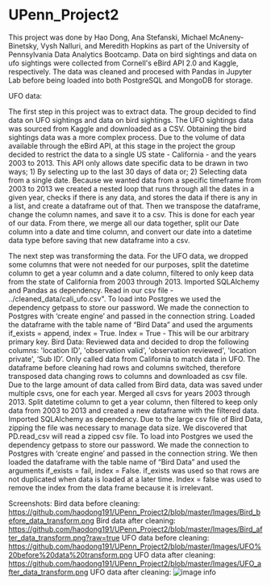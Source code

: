 # UPenn_Project2
This project was done by Hao Dong, Ana Stefanski, Michael McAneny-Binetsky, Vysh Nalluri, and Meredith Hopkins as part of the University of Pennsylvania Data Analytics Bootcamp. Data on bird sightings and data on ufo sightings were collected from Cornell's eBird API 2.0 and Kaggle, respectively. The data was cleaned and procesed with Pandas in Jupyter Lab before being loaded into both PostgreSQL and MongoDB for storage. 

UFO data:

The first step in this project was to extract data. The group decided to find data on UFO sightings and data on bird sightings. The UFO sightings data was sourced from Kaggle and downloaded as a CSV. Obtaining the bird sightings data was a more complex process. Due to the volume of data available through the eBird API, at this stage in the project the group decided to restrict the data to a single US state - California - and the years 2003 to 2013. This API only allows date specific data to be drawn in two ways; 1) By selecting up to the last 30 days of data or; 2) Selecting data from a single date. Because we wanted data from a specific timeframe from 2003 to 2013 we created a nested loop that runs through all the dates in a given year, checks if there is any data, and stores the data if there is any in a list, and create a dataframe out of that. Then we transpose the dataframe, change the column names, and save it to a csv. This is done for each year of our data. From there, we merge all our data together, split our Date column into a date and time column, and convert our date into a datetime data type before saving that new dataframe into a csv.

The next step was transforming the data. For the UFO data, we dropped some columns that were not needed for our purposes, split the datetime column to get a year column and a date column, filtered to only keep data from the state of California from 2003 through 2013. 
Imported SQLAlchemy and Pandas as dependency. Read in our csv file - ../cleaned_data/cali_ufo.csv". To load into Postgres we used the dependency getpass to store our password. We made the connection to Postgres with ‘create engine’ and passed in the connection string. Loaded the dataframe with the table name of “Bird Data” and used the arguments if_exists = append, index = True. Index = True - This will be our arbitrary primary key.
Bird Data:
Reviewed data and decided to drop the following columns: 'location ID', 'observation valid', 'observation reviewed', 'location private', ‘Sub ID’. Only called data from California to match data in UFO. The dataframe before cleaning had rows and columns switched, therefore transposed data changing rows to columns and downloaded as csv file. Due to the large amount of data called from Bird data, data was saved under multiple csvs, one for each year. Merged all csvs for years 2003 through 2013. Split datetime column to get a year column, then filtered to keep only data from 2003 to 2013 and created a new dataframe with the filtered data. Imported SQLAlchemy as dependency. Due to the large csv file of Bird Data, zipping the file was necessary to manage data size. We discovered that PD.read_csv will read a zipped csv file. To load into Postgres we used the dependency getpass to store our password. We made the connection to Postgres with ‘create engine’ and passed in the connection string. We then loaded the dataframe with the table name of “Bird Data” and used the arguments if_exists = fail, index = False. if_exists was used so that rows are not duplicated when data is loaded at a later time. Index = false was used to remove the index from the data frame because it is irrelevant.

Screenshots:
Bird data before cleaning: https://github.com/haodong191/UPenn_Project2/blob/master/Images/Bird_before_data_transform.png
Bird data after cleaning: https://github.com/haodong191/UPenn_Project2/blob/master/Images/Bird_after_data_transform.png?raw=true
UFO data before cleaning: https://github.com/haodong191/UPenn_Project2/blob/master/Images/UFO%20before%20data%20transform.png
UFO data after cleaning: https://github.com/haodong191/UPenn_Project2/blob/master/Images/UFO_after_data_transform.png
UFO data after cleaning: ![image info](https://github.com/haodong191/UPenn_Project2/blob/master/Images/UFO_after_data_transform.png)

